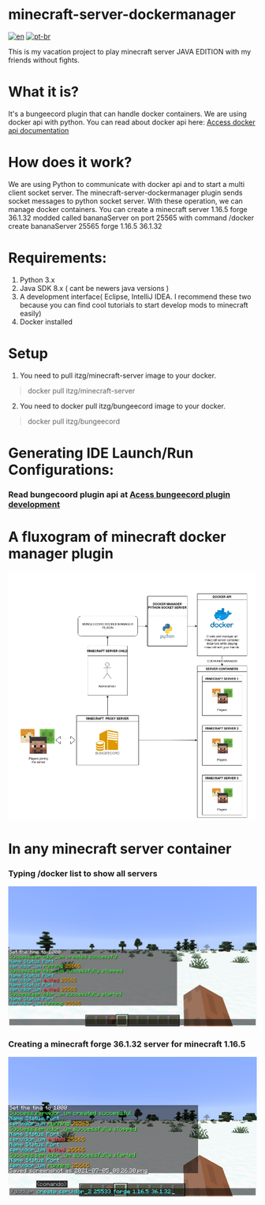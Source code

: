 # minecraft-server-dockermanager
[![en](https://img.shields.io/badge/lang-en-red.svg)](https://github.com/brutalzinn/minecraft-server-dockermanager/blob/master/README.md)
[![pt-br](https://img.shields.io/badge/lang-pt--br-green.svg)](https://github.com/brutalzinn/minecraft-server-dockermanager/blob/master/README.pt.md)

This is my vacation project to play minecraft server JAVA EDITION with my friends without fights.
# What it is?

It's a bungeecord plugin that can handle docker containers. We are using docker api with python. You can read about docker api here: [Access docker api documentation](https://docs.docker.com/engine/api/sdk/)


# How does it work?

We are using Python to communicate with docker api and to start a multi client socket server. The minecraft-server-dockermanager plugin sends socket messages to python socket server.
With these operation, we can manage docker containers. You can create a minecraft server 1.16.5 forge 36.1.32 modded called bananaServer on port 25565
with command /docker create bananaServer 25565 forge 1.16.5 36.1.32

# Requirements:

1. Python 3.x
2. Java SDK 8.x ( cant be newers java versions )
3. A development interface( Eclipse, IntelliJ IDEA. I recommend these two because you can find cool tutorials to start develop mods to minecraft easily)
4. Docker installed

# Setup

1. You need to pull itzg/minecraft-server image to your docker.
> docker pull itzg/minecraft-server
2. You need to docker pull itzg/bungeecord image to your docker.
> docker pull itzg/bungeecord

# Generating IDE Launch/Run Configurations:

### Read bungecoord plugin api at [Acess bungeecord plugin development](https://www.spigotmc.org/wiki/create-your-first-bungeecord-plugin-proxy-spigotmc/#making-it-load)


# A fluxogram of minecraft docker manager plugin

![Flow](https://raw.githubusercontent.com/brutalzinn/minecraft-server-dockermanager/master/images/docker_manager_flow.png)

# In any minecraft server container

### Typing /docker list to show all servers
![Print 1](https://raw.githubusercontent.com/brutalzinn/minecraft-server-dockermanager/master/images/print1.png)
### Creating a minecraft forge 36.1.32 server for minecraft 1.16.5
![Print 2](https://raw.githubusercontent.com/brutalzinn/minecraft-server-dockermanager/master/images/print2.png)
